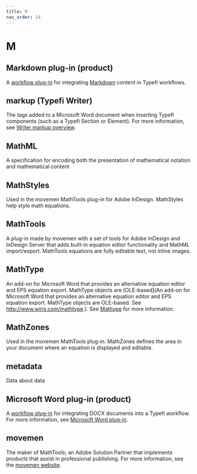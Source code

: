 ```yaml
---
title: M
nav_order: 14
---
```


# M

## Markdown plug-in (product)
A [workflow plug-in](/w.html#workflow-plug-ins) for integrating [Markdown](https://daringfireball.net/projects/markdown/) content in Typefi workflows.

## markup (Typefi Writer)
The tags added to a Microsoft Word document when inserting Typefi components (such as a Typefi Section or Element). For more information, see [Writer markup overview](https://help.typefi.com/hc/en-us/articles/360002399576).

## MathML
A specification for encoding both the presentation of mathematical notation and mathematical content

## MathStyles
Used in the movemen MathTools plug-in for Adobe InDesign. MathStyles help style math equations.

## MathTools
A plug-in made by movemen with a set of tools for Adobe InDesign and InDesign Server that adds built-in equation editor functionality and MathML import/export. MathTools equations are fully editable text, not inline images.

## MathType
An add-on for Microsoft Word that provides an alternative equation editor and EPS equation export. MathType objects are [OLE-based](An add-on for Microsoft Word that provides an alternative equation editor and EPS equation export. MathType objects are OLE-based. See http://www.wiris.com/mathtype.). See [Mathype](http://www.wiris.com/mathtype) for more information.

## MathZones
Used in the movemen MathTools plug-in. MathZones defines the area in your document where an equation is displayed and editable.

## metadata
Data about data

## Microsoft Word plug-in (product)
A [workflow plug-in](/w.html#workflow-plug-ins) for integrating DOCX documents into a Typefi workflow. For more information, see [Microsoft Word plug-in](https://help.typefi.com/hc/en-us/articles/360002664756).

## movemen
The maker of MathTools; an Adobe Solution Partner that implements products that assist in professional publishing. For more information, see the [movemen website](http://movemen.com/).
